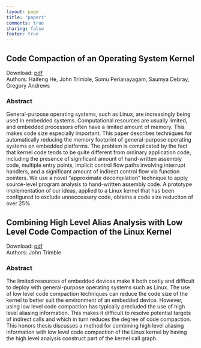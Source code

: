 ```yaml
---
layout: page
title: "papers"
comments: true
sharing: false
footer: true
---
```

## Code Compaction of an Operating System Kernel

Download: [pdf](/assets/pages/papers/code_compaction_kernel.pdf) <br>
Authors: Haifeng He, John Trimble, Somu Perianayagam, Saumya Debray, Gregory Andrews

### Abstract

General-purpose operating systems, such as Linux, are increasingly being used in embedded systems. Computational resources are usually limited, and embedded processors often have a limited amount of memory. This makes code size especially important. This paper describes techniques for automatically reducing the memory footprint of general-purpose operating systems on embedded platforms. The problem is complicated by the fact that kernel code tends to be quite different from ordinary application code, including the presence of significant amount of hand-written assembly code, multiple entry points, implicit control flow paths involving interrupt handlers, and a significant amount of indirect control flow via function pointers. We use a novel “approximate decompilation” technique to apply source-level program analysis to hand-written assembly code. A prototype implementation of our ideas, applied to a Linux kernel that has been configured to exclude unneccessary code, obtains a code size reduction of over 25%.

## Combining High Level Alias Analysis with Low Level Code Compaction of the Linux Kernel

Download: [pdf](/assets/pages/papers/honors_thesis.pdf) <br>
Authors: John Trimble

### Abstract

The limited resources of embedded devices make it both costly and difficult to deploy with general-purpose operating systems such as Linux. The use of low level code compaction techniques can reduce the code size of the kernel to better suit the environment of an embedded device. However, using low level code compaction has typically precluded the use of high level aliasing information. This makes it difficult to resolve potential targets of indirect calls and which in turn reduces the degree of code compaction. This honors thesis discusses a method for combining high level aliasing information with low level code compaction of the Linux kernel by having the high level analysis construct part of the kernel call graph.
